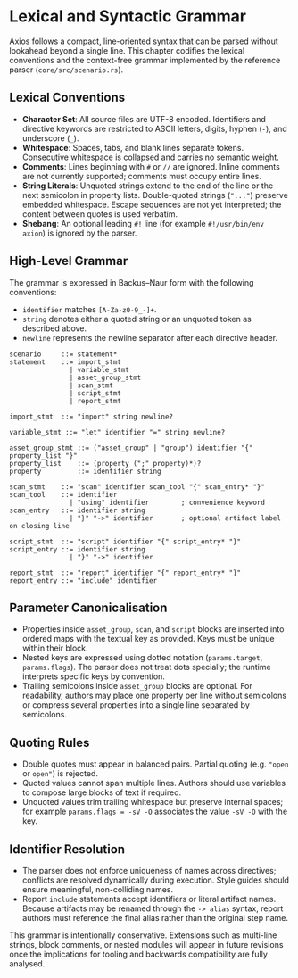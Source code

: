 # Lexical and Syntactic Grammar

Axios follows a compact, line-oriented syntax that can be parsed without lookahead beyond a single line. This chapter codifies the lexical conventions and the context-free grammar implemented by the reference parser (`core/src/scenario.rs`).

## Lexical Conventions

- **Character Set**: All source files are UTF-8 encoded. Identifiers and directive keywords are restricted to ASCII letters, digits, hyphen (`-`), and underscore (`_`).
- **Whitespace**: Spaces, tabs, and blank lines separate tokens. Consecutive whitespace is collapsed and carries no semantic weight.
- **Comments**: Lines beginning with `#` or `//` are ignored. Inline comments are not currently supported; comments must occupy entire lines.
- **String Literals**: Unquoted strings extend to the end of the line or the next semicolon in property lists. Double-quoted strings (`"..."`) preserve embedded whitespace. Escape sequences are not yet interpreted; the content between quotes is used verbatim.
- **Shebang**: An optional leading `#!` line (for example `#!/usr/bin/env axion`) is ignored by the parser.

## High-Level Grammar

The grammar is expressed in Backus–Naur form with the following conventions:

- `identifier` matches `[A-Za-z0-9_-]+`.
- `string` denotes either a quoted string or an unquoted token as described above.
- `newline` represents the newline separator after each directive header.

```
scenario     ::= statement*
statement    ::= import_stmt
               | variable_stmt
               | asset_group_stmt
               | scan_stmt
               | script_stmt
               | report_stmt

import_stmt  ::= "import" string newline?

variable_stmt ::= "let" identifier "=" string newline?

asset_group_stmt ::= ("asset_group" | "group") identifier "{" property_list "}"
property_list    ::= (property (";" property)*)?
property         ::= identifier string

scan_stmt    ::= "scan" identifier scan_tool "{" scan_entry* "}"
scan_tool    ::= identifier
               | "using" identifier        ; convenience keyword
scan_entry   ::= identifier string
               | "}" "->" identifier       ; optional artifact label on closing line

script_stmt  ::= "script" identifier "{" script_entry* "}"
script_entry ::= identifier string
               | "}" "->" identifier

report_stmt  ::= "report" identifier "{" report_entry* "}"
report_entry ::= "include" identifier
```

## Parameter Canonicalisation

- Properties inside `asset_group`, `scan`, and `script` blocks are inserted into ordered maps with the textual key as provided. Keys must be unique within their block.
- Nested keys are expressed using dotted notation (`params.target`, `params.flags`). The parser does not treat dots specially; the runtime interprets specific keys by convention.
- Trailing semicolons inside `asset_group` blocks are optional. For readability, authors may place one property per line without semicolons or compress several properties into a single line separated by semicolons.

## Quoting Rules

- Double quotes must appear in balanced pairs. Partial quoting (e.g. `"open` or `open"`) is rejected.
- Quoted values cannot span multiple lines. Authors should use variables to compose large blocks of text if required.
- Unquoted values trim trailing whitespace but preserve internal spaces; for example `params.flags = -sV -O` associates the value `-sV -O` with the key.

## Identifier Resolution

- The parser does not enforce uniqueness of names across directives; conflicts are resolved dynamically during execution. Style guides should ensure meaningful, non-colliding names.
- Report `include` statements accept identifiers or literal artifact names. Because artifacts may be renamed through the `-> alias` syntax, report authors must reference the final alias rather than the original step name.

This grammar is intentionally conservative. Extensions such as multi-line strings, block comments, or nested modules will appear in future revisions once the implications for tooling and backwards compatibility are fully analysed.
